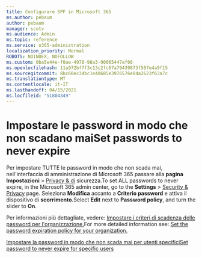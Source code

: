 ```yaml
---
title: Configurare SPF in Microsoft 365
ms.author: pebaum
author: pebaum
manager: scotv
ms.audience: Admin
ms.topic: reference
ms.service: o365-administration
localization_priority: Normal
ROBOTS: NOINDEX, NOFOLLOW
ms.custom: 0ba5e44e-f0ae-4978-98a3-90065447af08
ms.openlocfilehash: 11a972bf7f3c13c2fc67a79439873f587e4a9f15
ms.sourcegitcommit: 8bc60ec34bc1e40685e3976576e04a2623f63a7c
ms.translationtype: MT
ms.contentlocale: it-IT
ms.lasthandoff: 04/15/2021
ms.locfileid: "51804349"
---
```

# <a name="set-passwords-to-never-expire"></a><span data-ttu-id="5da34-102">Impostare le password in modo che non scadano mai</span><span class="sxs-lookup"><span data-stu-id="5da34-102">Set passwords to never expire</span></span> 

<span data-ttu-id="5da34-103">Per impostare TUTTE le password in modo che non scada mai, nell'interfaccia di amministrazione di Microsoft 365 passare alla **pagina Impostazioni**  >  [Privacy &amp; di](https://portal.office.com/adminportal/home#/settings/security) sicurezza.</span><span class="sxs-lookup"><span data-stu-id="5da34-103">To set ALL passwords to never expire, in the Microsoft 365 admin center, go to the **Settings** > [Security &amp; Privacy](https://portal.office.com/adminportal/home#/settings/security) page.</span></span> <span data-ttu-id="5da34-104">Seleziona **Modifica** accanto a **Criterio password** e attiva il dispositivo di **scorrimento.**</span><span class="sxs-lookup"><span data-stu-id="5da34-104">Select **Edit** next to **Password policy**, and turn the slider to **On**.</span></span>
  
<span data-ttu-id="5da34-105">Per informazioni più dettagliate, vedere: [Impostare i criteri di scadenza delle password per l'organizzazione.](https://docs.microsoft.com/microsoft-365/admin/manage/set-password-expiration-policy)</span><span class="sxs-lookup"><span data-stu-id="5da34-105">For more detailed information see: [Set the password expiration policy for your organization.](https://docs.microsoft.com/microsoft-365/admin/manage/set-password-expiration-policy)</span></span>
  
[<span data-ttu-id="5da34-106">Impostare la password in modo che non scada mai per utenti specifici</span><span class="sxs-lookup"><span data-stu-id="5da34-106">Set password to never expire for specific users</span></span>](https://docs.microsoft.com/microsoft-365/admin/add-users/set-password-to-never-expire)
  
